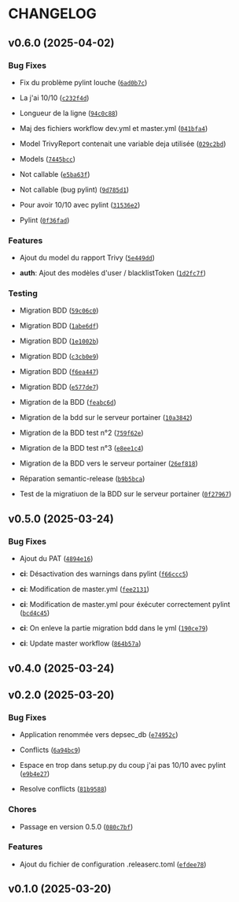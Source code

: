 # CHANGELOG


## v0.6.0 (2025-04-02)

### Bug Fixes

- Fix du problème pylint louche
  ([`6ad0b7c`](https://github.com/DEPSEC-Project/DB-Management/commit/6ad0b7c75162d08ed22960479d19413ccc838ddd))

- La j'ai 10/10
  ([`c232f4d`](https://github.com/DEPSEC-Project/DB-Management/commit/c232f4d36d2486f9e93c093a5f9dcdd88dc7e2b8))

- Longueur de la ligne
  ([`94c0c88`](https://github.com/DEPSEC-Project/DB-Management/commit/94c0c887d04971ab3ab03d5b08e3243564258088))

- Maj des fichiers workflow dev.yml et master.yml
  ([`041bfa4`](https://github.com/DEPSEC-Project/DB-Management/commit/041bfa4b6d9da2f7205525849551222e190afa42))

- Model TrivyReport contenait une variable deja utilisée
  ([`029c2bd`](https://github.com/DEPSEC-Project/DB-Management/commit/029c2bd4e111f038a34b7163f4777fdfd1ef2ad6))

- Models
  ([`7445bcc`](https://github.com/DEPSEC-Project/DB-Management/commit/7445bccd9c89a86b5d43243a6f52f40ec228ef89))

- Not callable
  ([`e5ba63f`](https://github.com/DEPSEC-Project/DB-Management/commit/e5ba63ff72b83dca2a9fa8ec3f8d095f7cd9b683))

- Not callable (bug pylint)
  ([`9d785d1`](https://github.com/DEPSEC-Project/DB-Management/commit/9d785d17ff18f4f093cd83a7a4702db77e6d0af7))

- Pour avoir 10/10 avec pylint
  ([`31536e2`](https://github.com/DEPSEC-Project/DB-Management/commit/31536e2a8a1787e0221fc54f33c25922fd53fab9))

- Pylint
  ([`0f36fad`](https://github.com/DEPSEC-Project/DB-Management/commit/0f36fad9ddac40d9c222528b94d102e1a25e296e))

### Features

- Ajout du model du rapport Trivy
  ([`5e449dd`](https://github.com/DEPSEC-Project/DB-Management/commit/5e449ddc5c0ca9dbf4a136287fccf17d07ca9441))

- **auth**: Ajout des modèles d'user / blacklistToken
  ([`1d2fc7f`](https://github.com/DEPSEC-Project/DB-Management/commit/1d2fc7f660163ba8fbf699f0c228474cdeafc22c))

### Testing

- Migration BDD
  ([`59c06c0`](https://github.com/DEPSEC-Project/DB-Management/commit/59c06c0a93f3075995fbf97dba2219fd16281a1b))

- Migration BDD
  ([`1abe6df`](https://github.com/DEPSEC-Project/DB-Management/commit/1abe6df06ff73240e37eb5f7bc7630661b209e85))

- Migration BDD
  ([`1e1002b`](https://github.com/DEPSEC-Project/DB-Management/commit/1e1002b33b264f9d601ce357ea74f9853d6424a7))

- Migration BDD
  ([`c3cb0e9`](https://github.com/DEPSEC-Project/DB-Management/commit/c3cb0e9519c8af03b278d96429e79c132fc238e1))

- Migration BDD
  ([`f6ea447`](https://github.com/DEPSEC-Project/DB-Management/commit/f6ea447670b4c68b4408adaeec66a3fbf44222c3))

- Migration BDD
  ([`e577de7`](https://github.com/DEPSEC-Project/DB-Management/commit/e577de7c4fcb88bb1eb813e44608ad6bf974b5db))

- Migration de la BDD
  ([`feabc6d`](https://github.com/DEPSEC-Project/DB-Management/commit/feabc6d2d027a66ae4324d3028bf2091cdca3080))

- Migration de la bdd sur le serveur portainer
  ([`10a3842`](https://github.com/DEPSEC-Project/DB-Management/commit/10a3842fbe210bdf78e01575084db2acf9a95b58))

- Migration de la BDD test n°2
  ([`759f62e`](https://github.com/DEPSEC-Project/DB-Management/commit/759f62ef85b38708804e75e99ffc73e3df5ac915))

- Migration de la BDD test n°3
  ([`e8ee1c4`](https://github.com/DEPSEC-Project/DB-Management/commit/e8ee1c452aebf885a973da0e307a05f6c76e0f87))

- Migration de la BDD vers le serveur portainer
  ([`26ef818`](https://github.com/DEPSEC-Project/DB-Management/commit/26ef8186c37f98247d303876e5cdf875e516ea2b))

- Réparation semantic-release
  ([`b9b5bca`](https://github.com/DEPSEC-Project/DB-Management/commit/b9b5bca5911d0c0d18d88e0eca5316074b11d438))

- Test de la migratiuon de la BDD sur le serveur portainer
  ([`0f27967`](https://github.com/DEPSEC-Project/DB-Management/commit/0f27967f1c41264570393f52dc45534e052f1fcc))


## v0.5.0 (2025-03-24)

### Bug Fixes

- Ajout du PAT
  ([`4894e16`](https://github.com/DEPSEC-Project/DB-Management/commit/4894e16261b1dbd74614ee9a92a378bedc227d1d))

- **ci**: Désactivation des warnings dans pylint
  ([`f66ccc5`](https://github.com/DEPSEC-Project/DB-Management/commit/f66ccc5f1fbfb3f46a61d2526594430ec79649d9))

- **ci**: Modification de master.yml
  ([`fee2131`](https://github.com/DEPSEC-Project/DB-Management/commit/fee213137cc5e643cc8d9f92940f3393bc51b880))

- **ci**: Modification de master.yml pour éxécuter correctement pylint
  ([`bcd4c45`](https://github.com/DEPSEC-Project/DB-Management/commit/bcd4c45a4d2909b6217556ad95b8fb0844c28bbe))

- **ci**: On enleve la partie migration bdd dans le yml
  ([`190ce79`](https://github.com/DEPSEC-Project/DB-Management/commit/190ce796eb60c2f6318d5fb37010e7cd65ffb210))

- **ci**: Update master workflow
  ([`864b57a`](https://github.com/DEPSEC-Project/DB-Management/commit/864b57a018b994ed38eee5e44f86a6e94a863fd8))


## v0.4.0 (2025-03-24)


## v0.2.0 (2025-03-20)

### Bug Fixes

- Application renommée vers depsec_db
  ([`e74952c`](https://github.com/DEPSEC-Project/DB-Management/commit/e74952cba6bd326634bf8f637c81bc24b4ac1c21))

- Conflicts
  ([`6a94bc9`](https://github.com/DEPSEC-Project/DB-Management/commit/6a94bc9142a344e9bed70d2e5c278be49490b789))

- Espace en trop dans setup.py du coup j'ai pas 10/10 avec pylint
  ([`e9b4e27`](https://github.com/DEPSEC-Project/DB-Management/commit/e9b4e27f5b099a20cb380e984687f15cf1a65fdc))

- Resolve conflicts
  ([`81b9588`](https://github.com/DEPSEC-Project/DB-Management/commit/81b9588fc8a7b1e7d6fe23eb3a61106835c88a8f))

### Chores

- Passage en version 0.5.0
  ([`080c7bf`](https://github.com/DEPSEC-Project/DB-Management/commit/080c7bf33da1cbb53ba9e2ea289a9701675d159b))

### Features

- Ajout du fichier de configuration .releaserc.toml
  ([`efdee78`](https://github.com/DEPSEC-Project/DB-Management/commit/efdee780348a0b5cf7c16c6a1568444ad2cd6e24))


## v0.1.0 (2025-03-20)
